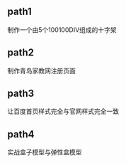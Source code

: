 ## path1
制作一个由5个100100DIV组成的十字架
## path2
制作青岛家教网注册页面
## path3
让百度首页样式完全与官网样式完全一致
## path4
实战盒子模型与弹性盒模型
